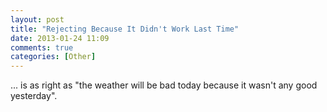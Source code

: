 ```yaml
---
layout: post
title: "Rejecting Because It Didn't Work Last Time"
date: 2013-01-24 11:09
comments: true
categories: [Other]
---
```


... is as right as "the weather will be bad today because it wasn't any good yesterday".